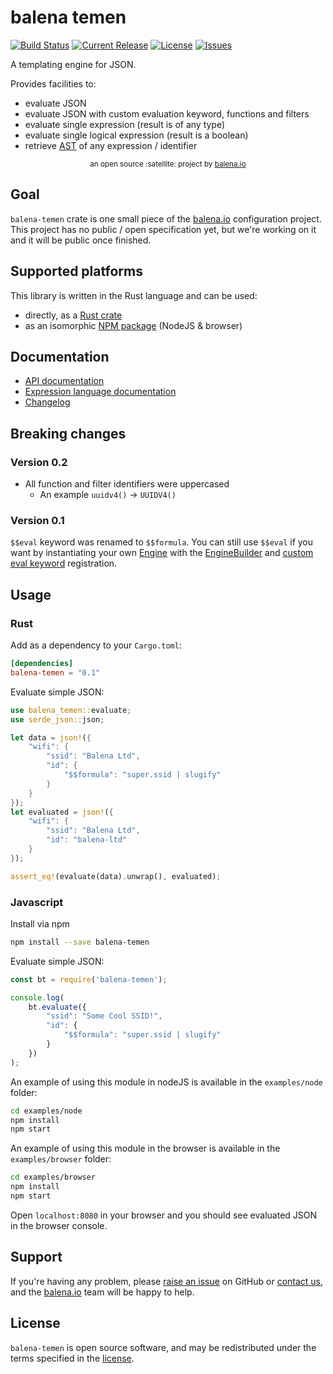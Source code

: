 # balena temen

[![Build Status](https://travis-ci.org/balena-io-modules/balena-temen.svg?branch=master)](https://travis-ci.org/balena-io-modules/balena-temen)
[![Current Release](https://img.shields.io/github/tag/balena-io-modules/balena-temen.svg?style=flat-square)](https://github.com/balena-io-modules/balena-temen/tags)
[![License](https://img.shields.io/github/license/balena-io-modules/balena-temen.svg?style=flat-square)](https://github.com/balena-io-modules/balena-temen/blob/master/LICENSE)
[![Issues](https://img.shields.io/github/issues/balena-io-modules/balena-temen.svg?style=flat-square)](https://github.com/balena-io-modules/balena-temen/issues)

A templating engine for JSON.

Provides facilities to:

* evaluate JSON
* evaluate JSON with custom evaluation keyword, functions and filters
* evaluate single expression (result is of any type)
* evaluate single logical expression (result is a boolean)
* retrieve [AST](https://en.wikipedia.org/wiki/Abstract_syntax_tree) of any expression / identifier

<div align="center">
  <sub>an open source :satellite: project by <a href="https://www.balena.io">balena.io</a></sub>
</div>

## Goal

`balena-temen` crate is one small piece of the [balena.io] configuration project. This project has
no public / open specification yet, but we're working on it and it will be public once finished.

## Supported platforms

This library is written in the Rust language and can be used:

* directly, as a [Rust crate]
* as an isomorphic [NPM package] (NodeJS & browser)

## Documentation

* [API documentation]
* [Expression language documentation]
* [Changelog]

## Breaking changes

### Version 0.2

* All function and filter identifiers were uppercased
  * An example `uuidv4()` -> `UUIDV4()`

### Version 0.1

`$$eval` keyword was renamed to `$$formula`. You can still use `$$eval` if you want
by instantiating your own [Engine](https://docs.rs/balena-temen/latest/balena_temen/struct.Engine.html)
with the [EngineBuilder](https://docs.rs/balena-temen/latest/balena_temen/struct.EngineBuilder.html) and
[custom eval keyword](https://docs.rs/balena-temen/latest/balena_temen/struct.EngineBuilder.html#method.eval_keyword)
 registration.

## Usage

### Rust

Add as a dependency to your `Cargo.toml`:

```toml
[dependencies]
balena-temen = "0.1"
```

Evaluate simple JSON:

```rust
use balena_temen::evaluate;
use serde_json::json;

let data = json!({
    "wifi": {
        "ssid": "Balena Ltd",
        "id": {
            "$$formula": "super.ssid | slugify"
        }
    }
});
let evaluated = json!({
    "wifi": {
        "ssid": "Balena Ltd",
        "id": "balena-ltd"
    }
});

assert_eq!(evaluate(data).unwrap(), evaluated);
```

### Javascript

Install via npm

```sh
npm install --save balena-temen
```

Evaluate simple JSON:

```js
const bt = require('balena-temen');

console.log(
    bt.evaluate({
        "ssid": "Some Cool SSID!",
        "id": {
            "$$formula": "super.ssid | slugify"
        }
    })
);
```

An example of using this module in nodeJS is available in the `examples/node` folder:

```bash
cd examples/node
npm install
npm start
```

An example of using this module in the browser is available in the `examples/browser` folder:

```bash
cd examples/browser
npm install
npm start
```

Open `localhost:8080` in your browser and you should see evaluated JSON in the browser console.

## Support

If you're having any problem, please [raise an issue] on GitHub or [contact us], and the [balena.io] team
will be happy to help.

## License

`balena-temen` is open source software, and may be redistributed under the terms specified in
the [license].

[balena.io]: https://www.balena.io/
[contact us]: https://forums.balena.io/
[raise an issue]: https://github.com/balena-io-modules/balena-temen/issues/new
[API documentation]: https://docs.rs/balena-temen/latest/balena_temen/
[license]: https://github.com/balena-io-modules/balena-temen/blob/master/LICENSE
[Expression language documentation]: https://github.com/balena-io-modules/balena-temen/blob/master/docs/expression.md
[Rust crate]: https://crates.io/crates/balena-temen
[NPM package]: https://www.npmjs.com/package/balena-temen
[Changelog]: https://github.com/balena-io-modules/balena-temen/blob/master/CHANGELOG.md
